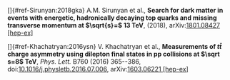 []{#ref-Sirunyan:2018gka} A.M. Sirunyan et al., **Search for dark matter
in events with energetic, hadronically decaying top quarks and missing
transverse momentum at $\sqrt{s}=$ 13 TeV**, (2018), arXiv:[1801.08427
\[hep-ex\]](http://arxiv.org/abs/1801.08427)

[]{#ref-Khachatryan:2016ysn} V. Khachatryan et al., **Measurements of
$t \bar t$ charge asymmetry using dilepton final states in pp collisions
at $\sqrt s=8$ TeV**, *Phys. Lett.* B760 (2016) 365--386,
doi:[10.1016/j.physletb.2016.07.006](https://doi.org/10.1016/j.physletb.2016.07.006),
arXiv:[1603.06221 \[hep-ex\]](http://arxiv.org/abs/1603.06221)
